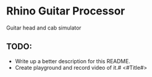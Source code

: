 #  Rhino Guitar Processor

Guitar head and cab simulator


## TODO:

* Write up a better description for this README.
* Create playground and record video of it.#  <#Title#>
